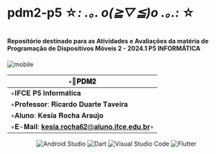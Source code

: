 # pdm2-p5 ☆*: .｡. o(≧▽≦)o .｡.:* ☆ 
# <h4> Repositório destinado para as Atividades e Avaliações da matéria de Programação de Dispositivos Móveis 2 - 2024.1 P5 INFORMÁTICA <h4>
![mobile](https://github.com/KesiaRocha/pdm2-p5/assets/124710521/193407fe-337d-4eed-9d08-669a21b08cdf)

<div align="center">
  
|◦📱𝐏𝐃𝐌𝟐|
| ------- |
|◦𝐈𝐅𝐂𝐄 𝐏𝟓 𝐈𝐧𝐟𝐨𝐫𝐦𝐚́𝐭𝐢𝐜𝐚 |
|◦𝐏𝐫𝐨𝐟𝐞𝐬𝐬𝐨𝐫: 𝐑𝐢𝐜𝐚𝐫𝐝𝐨 𝐃𝐮𝐚𝐫𝐭𝐞 𝐓𝐚𝐯𝐞𝐢𝐫𝐚|
|◦𝐀𝐥𝐮𝐧𝐨: 𝐊𝐞𝐬𝐢𝐚 𝐑𝐨𝐜𝐡𝐚 𝐀𝐫𝐚𝐮́𝐣𝐨|
|◦𝐄-𝐌𝐚𝐢𝐥: 𝐤𝐞𝐬𝐢𝐚.𝐫𝐨𝐜𝐡𝐚𝟔𝟐@𝐚𝐥𝐮𝐧𝐨.𝐢𝐟𝐜𝐞.𝐞𝐝𝐮.𝐛𝐫◦|


![Android Studio](https://img.shields.io/badge/Android%20Studio-3DDC84.svg?style=for-the-badge&logo=android-studio&logoColor=white)
![Dart](https://img.shields.io/badge/dart-%230175C2.svg?style=for-the-badge&logo=dart&logoColor=white)
![Visual Studio Code](https://img.shields.io/badge/Visual%20Studio%20Code-0078d7.svg?style=for-the-badge&logo=visual-studio-code&logoColor=white)
![Flutter](https://img.shields.io/badge/Flutter-%2302569B.svg?style=for-the-badge&logo=Flutter&logoColor=white)
</div>
